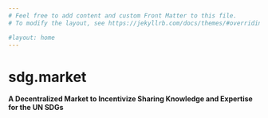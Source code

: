 ```yaml
---
# Feel free to add content and custom Front Matter to this file.
# To modify the layout, see https://jekyllrb.com/docs/themes/#overriding-theme-defaults

#layout: home
---
```



<link rel="stylesheet" href="testCSS.css">
<div class="lds-circle"><div></div></div>


# sdg.market

**A Decentralized Market to Incentivize Sharing Knowledge and Expertise for the UN SDGs**
